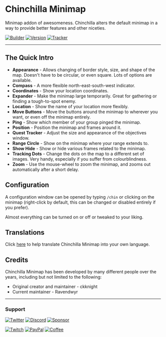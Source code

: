 # Chinchilla Minimap

Minimap addon of awesomeness. Chinchilla alters the default minimap in a way to provide better features and other niceties.

[![Builder](https://img.shields.io/github/workflow/status/ravendwyr/chinchilla/Upload?label=Build&logo=github+actions&style=flat-square)](https://github.com/Ravendwyr/Chinchilla/actions)
[![Version](https://img.shields.io/github/v/tag/ravendwyr/chinchilla?label=Version&logo=curseforge&style=flat-square)](https://www.curseforge.com/wow/addons/chinchilla/files/all)
[![Tracker](https://img.shields.io/github/issues/ravendwyr/chinchilla?label=Issues&logo=github&style=flat-square)](https://github.com/Ravendwyr/Chinchilla/issues)

***

## The Quick Intro

* **Appearance** - Allows changing of border style, size, and shape of the map. Doesn't have to be circular, or even square. Lots of options are available.
* **Compass** - A more flexible north-east-south-west indicator.
* **Coordinates** - Show your location coordinates.
* **Expander** - Make the minimap large temporarily. Great for gathering or finding a tough-to-spot enemy.
* **Location** - Show the name of your location more flexibly.
* **Move Buttons** - Move the buttons around the minimap to wherever you want, or even off the minimap entirely.
* **Ping** - Show which member of your group pinged the minimap.
* **Position** - Position the minimap and frames around it.
* **Quest Tracker** - Adjust the size and appearance of the objectives window.
* **Range Circle** - Show on the minimap where your range extends to.
* **Show Hide** - Show or hide various frames related to the minimap.
* **Tracking Dots** - Change the dots on the map to a different set of images. Very handy, especially if you suffer from colourblindness.
* **Zoom** - Use the mouse-wheel to zoom the minimap, and zooms out automatically after a short delay.

## Configuration

A configuration window can be opened by typing `/chin` or clicking on the minimap (right-click by default, this can be changed or disabled entirely if you prefer).

Almost everything can be turned on or off or tweaked to your liking.

## Translations

Click [here](https://www.wowace.com/projects/chinchilla/localization) to help translate Chinchilla Minimap into your own language.

## Credits

Chinchilla Minimap has been developed by many different people over the years, including but not limited to the following:

* Original creator and maintainer - ckknight
* Current maintainer - Ravendwyr

***

### Support

[![Twitter](https://img.shields.io/twitter/follow/ravendwyr?label=Twitter&logo=twitter&style=flat-square)](https://twitter.com/Ravendwyr)
[![Discord](https://img.shields.io/discord/299308204393889802?label=Discord&logo=discord&style=flat-square)](https://top.gg/servers/299308204393889802)
[![Sponsor](https://img.shields.io/github/sponsors/ravendwyr?label=Sponsors&logo=github+sponsors&style=flat-square)](https://github.com/sponsors/Ravendwyr)

[![Twitch](https://img.shields.io/badge/Twitch-subscribe-yellow?&logo=twitch&style=flat-square)](https://www.twitch.tv/subs/ravendwyr)
[![PayPal](https://img.shields.io/badge/PayPal-donate-yellow?logo=paypal&style=flat-square)](https://www.paypal.me/Ravendwyr/5gbp)
[![Coffee](https://img.shields.io/badge/Kofi-buy-yellow?logo=ko-fi&style=flat-square)](https://ko-fi.com/Ravendwyr)
